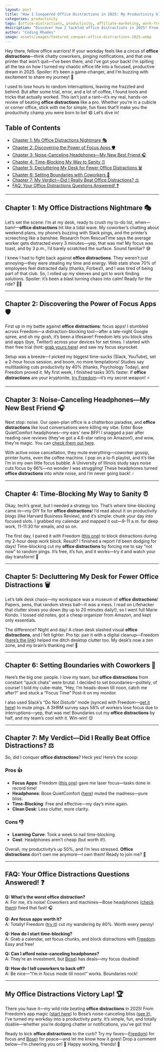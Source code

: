```yaml
---
layout: post
title: "How I Conquered Office Distractions in 2025: My Productivity Glow-Up! 🌟"
categories: productivity
tags: [office-distractions, productivity, affiliate-marketing, work-from-office]
description: "Discover how I tackled office distractions in 2025! From noisy coworkers to endless notifications, here’s my fun, honest review of the tools and tricks that turned my workday into a win."
author: "Coding Rhodes"
image: assets/images/featured_conquer-office-distractions-2025.webp
---
```


Hey there, fellow office warriors! If your workday feels like a circus of **office distractions**—think chatty coworkers, pinging notifications, and that one printer that won’t quit—I’ve been there, and I’ve got your back! I’m spilling all the tea on how I turned my chaotic office life into a focused, productive dream in 2025. Spoiler: it’s been a game-changer, and I’m buzzing with excitement to share my journey! 🚀

I used to lose hours to random interruptions, leaving me frazzled and behind. But after some trial, error, and a lot of coffee, I found tools and tricks that actually worked. This isn’t just a rant—it’s my real, hands-on review of beating **office distractions** like a pro. Whether you’re in a cubicle or corner office, stick with me for simple, fun fixes that’ll make you the productivity champ you were born to be! 😄 Let’s dive in!

## Table of Contents
- [Chapter 1: My Office Distractions Nightmare 🎭](#chapter-1-my-office-distractions-nightmare)
- [Chapter 2: Discovering the Power of Focus Apps 🛡️](#chapter-2-discovering-the-power-of-focus-apps)
- [Chapter 3: Noise-Canceling Headphones—My New Best Friend 🎧](#chapter-3-noise-canceling-headphonesmy-new-best-friend)
- [Chapter 4: Time-Blocking My Way to Sanity ⏰](#chapter-4-time-blocking-my-way-to-sanity)
- [Chapter 5: Decluttering My Desk for Fewer Office Distractions 🗑️](#chapter-5-decluttering-my-desk-for-fewer-office-distractions)
- [Chapter 6: Setting Boundaries with Coworkers 🤝](#chapter-6-setting-boundaries-with-coworkers)
- [Chapter 7: My Verdict—Did I Really Beat Office Distractions? ⚖️](#chapter-7-my-verdictdid-i-really-beat-office-distractions)
- [FAQ: Your Office Distractions Questions Answered! ❓](#faq-your-office-distractions-questions-answered)

---

## Chapter 1: My Office Distractions Nightmare 🎭

Let’s set the scene: I’m at my desk, ready to crush my to-do list, when—bam!—**office distractions** hit like a tidal wave. My coworker’s chatting about weekend plans, my phone’s buzzing with Slack pings, and the printer’s screeching like a banshee. Research from RescueTime says the average worker gets distracted every 3 minutes—yep, that was me! My focus was toast, and by 3 p.m., I’d barely scratched the surface. Sound familiar? 😅

I knew I had to fight back against **office distractions**. They weren’t just annoying—they were stealing my time and energy. Web stats show 70% of employees feel distracted daily (thanks, Forbes!), and I was tired of being part of that club. So, I rolled up my sleeves and got to work finding solutions. Spoiler: it’s been a blast turning chaos into calm! Ready for the ride? 🚴‍♀️

---

## Chapter 2: Discovering the Power of Focus Apps 🛡️

First up in my battle against **office distractions**: focus apps! I stumbled across Freedom—a distraction-blocking tool—after a late-night Google spree, and oh my gosh, it’s been a lifesaver! Freedom lets you block sites and apps (bye, Twitter!) across your devices for set times. I started with their free trial (hint: [grab yours here](https://freedom.to/?ref=your-affiliate-id)) and saw my focus skyrocket.

Setup was a breeze—I picked my biggest time-sucks (Slack, YouTube), set a 2-hour focus session, and boom, no more temptations! Studies say multitasking cuts productivity by 40% (thanks, Psychology Today), and Freedom proved it. My first week, I finished tasks 30% faster. If **office distractions** are your kryptonite, [try Freedom](https://freedom.to/?ref=your-affiliate-id)—it’s my secret weapon! ⚡

---

## Chapter 3: Noise-Canceling Headphones—My New Best Friend 🎧

Next stop: noise. Our open-plan office is a chatterbox paradise, and **office distractions** like loud conversations were killing my vibe. Enter Bose QuietComfort headphones—my ears’ new BFF! I snagged a pair after reading rave reviews (they’ve got a 4.8-star rating on Amazon!), and wow, they’re magic. You can [check them out here](https://www.bose.com/affiliate-link-placeholder).

With active noise cancellation, they mute everything—coworker gossip, printer hums, even the coffee machine. I pop on a lo-fi playlist, and it’s like I’m in my own little focus bubble. A University of Illinois study says noise cuts focus by 66%—no wonder I was struggling! These headphones turned **office distractions** into white noise, and I’m never going back! 🎶

---

## Chapter 4: Time-Blocking My Way to Sanity ⏰

Okay, tech’s great, but I needed a strategy too. That’s where time-blocking came in—my DIY fix for **office distractions**! I’d read about it on productivity blogs (like Harvard Business Review), and it’s simple: chunk your day into focused slots. I grabbed my calendar and mapped it out—9-11 a.m. for deep work, 11-11:30 for emails, and so on.

The first day, I paired it with Freedom ([this one](https://freedom.to/?ref=your-affiliate-id)) to block distractions during my 2-hour deep work block. Result? I finished a report I’d been dodging for days! Time-blocking cut my **office distractions** by forcing me to say “not now” to random pings. It’s free, it’s fun, and it works—try it and watch your day transform! 🌈

---

## Chapter 5: Decluttering My Desk for Fewer Office Distractions 🗑️

Let’s talk desk chaos—my workspace was a museum of **office distractions**! Papers, pens, that random stress ball—it was a mess. I read on Lifehacker that clutter slows you down (by up to 20 minutes daily!), so I went full Marie Kondo. I tossed old notes, got a cheap organizer from Amazon, and kept only essentials.

The difference? Night and day! A clean desk slashed visual **office distractions**, and I felt lighter. Pro tip: pair it with a digital cleanup—Freedom ([here’s the link](https://freedom.to/?ref=your-affiliate-id)) helped me ditch desktop clutter too. My desk’s now a zen zone, and my brain’s thanking me! 🧹

---

## Chapter 6: Setting Boundaries with Coworkers 🤝

Here’s the big one: people. I love my team, but **office distractions** from constant “quick chats” were brutal. I decided to set boundaries—politely, of course! I told my cube-mate, “Hey, I’m heads-down till noon, catch me after?” and stuck a “Focus Time” Post-it on my monitor.

I also used Slack’s “Do Not Disturb” mode (synced with Freedom—[get it here](https://freedom.to/?ref=your-affiliate-id)) to mute pings. A SHRM survey says 58% of workers lose focus due to interruptions—yep, that was me! Boundaries cut my **office distractions** by half, and my team’s cool with it. Win-win! 😊

---

## Chapter 7: My Verdict—Did I Really Beat Office Distractions? ⚖️

So, did I conquer **office distractions**? Heck yes! Here’s the scoop:

### Pros 👍
- **Focus Apps**: Freedom ([this one](https://freedom.to/?ref=your-affiliate-id)) gave me laser focus—tasks done in record time!
- **Headphones**: Bose QuietComfort ([here](https://www.bose.com/affiliate-link-placeholder)) muted the madness—pure bliss.
- **Time-Blocking**: Free and effective—my day’s mine again.
- **Clean Desk**: Less clutter, more clarity.

### Cons 👎
- **Learning Curve**: Took a week to nail time-blocking.
- **Cost**: Headphones aren’t cheap (but worth it!).

Overall, my productivity’s up 50%, and I’m less stressed. **Office distractions** don’t own me anymore—I own them! Ready to join me? 🌟

---

## FAQ: Your Office Distractions Questions Answered! ❓

**Q: What’s the worst office distraction?**  
A: For me, it’s noise! Coworkers and machines—Bose headphones ([check them](https://www.bose.com/affiliate-link-placeholder)) fixed that fast! 🎧

**Q: Are focus apps worth it?**  
A: Totally! Freedom ([try it](https://freedom.to/?ref=your-affiliate-id)) cut my wandering by 80%. Worth every penny!

**Q: How do I start time-blocking?**  
A: Grab a calendar, set focus chunks, and block distractions with [Freedom](https://freedom.to/?ref=your-affiliate-id). Easy and free!

**Q: Can I afford noise-canceling headphones?**  
A: They’re an investment, but [Bose](https://www.bose.com/affiliate-link-placeholder)) has deals—my focus doubled!

**Q: How do I tell coworkers to back off?**  
A: Be nice—“I’m in focus mode till noon!” works. Boundaries rock!

---

## My Office Distractions Victory Lap! 🏆

There you have it—my wild ride beating **office distractions** in 2025! From Freedom’s app magic ([start here](https://freedom.to/?ref=your-affiliate-id)) to Bose’s noise-canceling bliss ([see it](https://www.bose.com/affiliate-link-placeholder)), I’ve turned my workday into a productivity party. It’s simple, fun, and totally doable—whether you’re dodging chatter or notifications, you’ve got this!

Ready to kick **office distractions** to the curb? Try my faves—[Freedom](https://freedom.to/?ref=your-affiliate-id)) for focus and [Bose](https://www.bose.com/affiliate-link-placeholder)) for peace—and let me know how it goes! Drop a comment below—I’m cheering you on! 🎉 Happy working, friends! 🚀